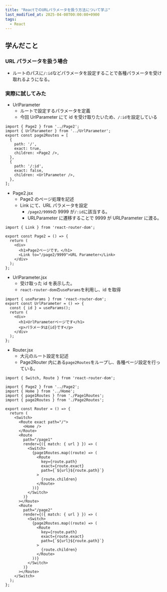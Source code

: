 ```yaml
---
title: "ReactでのURLパラメータを扱う方法について学ぶ"
last_modified_at: 2025-04-08T00:00:00+0900
tags:
  - React
---
```


## 学んだこと

### URL パラメータを扱う場合

- ルートのパスに`/:id`などパラメータを設定することで各種パラメータを受け取れるようになる。

### 実際に試してみた

- UrlParameter
  - ルートで設定するパラメータを定義
  - 今回 UrlParameter にて id を受け取りたいため、`/:id`を設定している

```
import { Page2 } from '../Page2';
import { UrlParameter } from '../UrlParameter';
export const page2Routes = [
  {
    path: '/',
    exact: true,
    children: <Page2 />,
  },
  {
    path: '/:id',
    exact: false,
    children: <UrlParameter />,
  },
];

```

- Page2.jsx
  - Page2 のページ処理を記述
  - Link にて、URL パラメータを設定
    - `/page2/9999`の 9999 が`/:id`に該当する。
    - URLParameter に遷移することで 9999 が URLParameter に渡る。

```
import { Link } from 'react-router-dom';

export const Page2 = () => {
  return (
    <div>
      <h1>Page2ページです。</h1>
      <Link to="/page2/9999">URL Parameter</Link>
    </div>
  );
};
```

- UrlParameter.jsx
  - 受け取った id を表示した。
  - `react-router-dom`の`useParams`を利用し、id を取得

```
import { useParams } from 'react-router-dom';
export const UrlParameter = () => {
  const { id } = useParams();
  return (
    <div>
      <h1>UrlParameterページです</h1>
      <p>パラメータは{id}です</p>
    </div>
  );
};

```

- Router.jsx
  - 大元のルート設定を記述
  - Page2Router 内にある`page2Routes`をループし、各種ページ設定を行っている。

```
import { Switch, Route } from 'react-router-dom';

import { Page2 } from '../Page2';
import { Home } from '../Home';
import { page1Routes } from './Page1Routes';
import { page2Routes } from './Page2Routes';

export const Router = () => {
  return (
    <Switch>
      <Route exact path="/">
        <Home />
      </Route>
      <Route
        path="/page1"
        render={({ match: { url } }) => (
          <Switch>
            {page1Routes.map((route) => (
              <Route
                key={route.path}
                exact={route.exact}
                path={`${url}${route.path}`}
              >
                {route.children}
              </Route>
            ))}
          </Switch>
        )}
      ></Route>
      <Route
        path="/page2"
        render={({ match: { url } }) => (
          <Switch>
            {page2Routes.map((route) => (
              <Route
                key={route.path}
                exact={route.exact}
                path={`${url}${route.path}`}
              >
                {route.children}
              </Route>
            ))}
          </Switch>
        )}
      ></Route>
    </Switch>
  );
};

```
